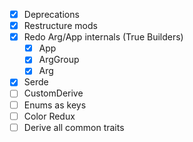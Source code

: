 - [x] Deprecations
- [x] Restructure mods
- [x] Redo Arg/App internals (True Builders)
  - [x] App
  - [x] ArgGroup
  - [x] Arg
- [x] Serde
- [ ] CustomDerive
- [ ] Enums as keys
- [ ] Color Redux
- [ ] Derive all common traits